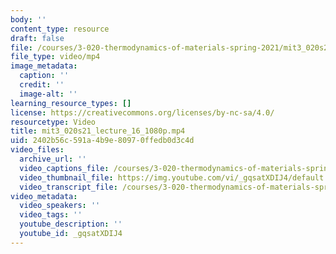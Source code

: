```yaml
---
body: ''
content_type: resource
draft: false
file: /courses/3-020-thermodynamics-of-materials-spring-2021/mit3_020s21_lecture_16_1080p_360p_16_9.mp4
file_type: video/mp4
image_metadata:
  caption: ''
  credit: ''
  image-alt: ''
learning_resource_types: []
license: https://creativecommons.org/licenses/by-nc-sa/4.0/
resourcetype: Video
title: mit3_020s21_lecture_16_1080p.mp4
uid: 2402b56c-591a-4b9e-8097-0ffedb0d3c4d
video_files:
  archive_url: ''
  video_captions_file: /courses/3-020-thermodynamics-of-materials-spring-2021/1SOLrSAwcAipPmjrhLJj9-VNxXRZ1yg8M_transcript.webvtt
  video_thumbnail_file: https://img.youtube.com/vi/_gqsatXDIJ4/default.jpg
  video_transcript_file: /courses/3-020-thermodynamics-of-materials-spring-2021/1SOLrSAwcAipPmjrhLJj9-VNxXRZ1yg8M_transcript.pdf
video_metadata:
  video_speakers: ''
  video_tags: ''
  youtube_description: ''
  youtube_id: _gqsatXDIJ4
---
```

